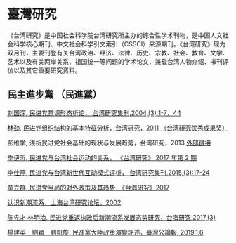 # 臺灣研究
《台湾研究》是中国社会科学院台湾研究所主办的综合性学术刊物，是中国人文社会科学核心期刊、中文社会科学引文索引（CSSCI）来源期刊。《台湾研究》现为双月刊，主要刊登有关台湾政治、经济、法律、历史、宗教、社会、教育、文学、艺术以及有关两岸关系、祖国统一等问题的学术论文，兼载台湾人物介绍、书刊评价以及其它重要研究资料。

## 民主進步黨 （民進黨）

[刘国深, 民进党意识形态析论， 台湾研究集刊,2004,(3):1-7，44](./民进党意识形态析论.pdf)

[林劲, 民进党组织结构的基本特征分析，台湾研究，2011 （台湾研究优秀成果奖）](./民进党组织结构的基本特征分析.pdf)

彭维学, 浅析民进党社会基础的现状与发展趋势，台湾研究，2013 [外部鏈接](http://cass.its.taiwan.cn/zjlc/pwx/201407/t20140731_6794175.htm)

[季伊昕, 民进党与台湾社会运动的关系， 《台湾研究》 2017 年第 2 期](./民进党与台湾社会运动的关系_季伊昕.pdf)

[李仕燕, 民进党与台湾新世代互动模式评析， 台湾研究集刊,2015,(3):17-24](./民进党与台湾新世代互动模式评析.pdf)

[童立群, 民进党当局的对外政策及其趋势, 《台海研究》2017](./民进党当局的对外政策及其趋势.pdf)

[认识新潮流系，上海台湾研究论坛，2002](./认识新潮流系.md)

[陈先才 林明治, 民进党重返执政后新潮流系发展态势研究，台海研究,2017,(3)](./民进党重返执政后新潮流系发展态势研究.pdf)

[楊建英　劉穎　劉凱旋, 民進黨大陸政策演變評述，臺灣公論報, 2019.1.6](./民進黨大陸政策演變評述.md)

